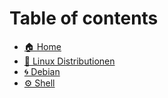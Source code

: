 # Table of contents

* [🏠 Home](README.md)
* [🤖 Linux Distributionen](linux-distributionen/distributions.md)
* [🌀 Debian](linux-distributionen/debian/debian.md)
* [⚙️ Shell](befhle/shell.md)


